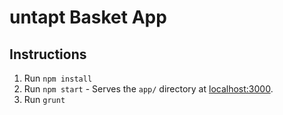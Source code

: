 # untapt Basket App

## Instructions

1. Run `npm install`
2. Run `npm start` - Serves the `app/` directory at [localhost:3000](http://localhost:3000).
3. Run `grunt`